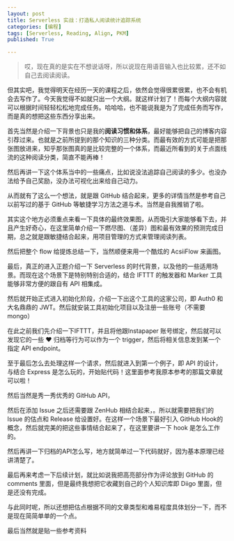 ```yaml
---
layout: post
title: Serverless 实战：打造私人阅读统计追踪系统
categories: [编程]
tags: [Serverless, Reading, Align, PKM]
published: True

---
```


> 哎，现在真的是实在不想说话呀，所以说现在用语音输入也比较累，还不如自己去阅读阅读。

但其实吧，我觉得明天在经历一天的课程之后，依然会觉得很累很累，也不会有机会去写作了。今天我觉得不如就只出一个大纲。就这样计划了！而每个大纲内容就可以根据时间轻轻松松地完成任务。哈哈哈，也不能说我是为了完成任务而写作，而是真的想把这些东西分享出来。

首先当然是介绍一下背景也只是我的**阅读习惯和体系**，最好能够把自己的博客内容引荐过来。也就是之前所提到的那个知识的三种分类。而最有效的方式可能是把那张图放进来，知乎那张图真的是比较完整的一个体系，而最近所看到的关于点面线流的这种阅读分类，简直不能再棒！

然后再讲一下这个体系当中的一些痛点，比如说没法追踪自己阅读的多少。也没办法给予自己奖励，没办法可视化出来给自己动力。

从而就有了这么一个想法，就是跟 GitHub 结合起来，更多的详情当然是参考自己以前写过的基于 GitHub 等敏捷学习方法之道与术。当然是自我推销了啦。

其实这个地方必须重点来看一下具体的最终效果图，从而吸引大家能够看下去，并且产生好奇心，在这里简单介绍一下燃尽图、（差异）图和最有效果的预测完成日期，总之就是跟敏捷结合起来，用项目管理的方式来管理阅读列表。

然后把整个 flow 给提炼总结一下，当然顺便来用一个酷炫的 AcsiiFlow 来画图。

最后，真正的进入正题介绍一下 Serverless 的时代背景，以及他的一些适用场景。而现在这个场景下是特别特别合适的，结合 IFTTT 的触发器和 Marker 工具能够非常方便的跟自有 API 相集成。

然后就开始正式进入初始化阶段，介绍一下出这个工具的这家公司，即 Auth0 和大名鼎鼎的 JWT。然后就安装工具初始化项目以及注册一些账号（不需要 mongo）

在此之前我们先介绍一下IFTTT，并且将他跟Instapaper 账号绑定，然后就可以发现它的一些 ❤️ 归档等行为可以作为一个 trigger，然后将相关信息发到某一个指定 API endpoint。

至于最后怎么去处理这样一个请求，然后就进入到第一个例子，即 API 的设计，与结合 Express 是怎么玩的，开始贴代码！这里面参考我原本参考的那篇文章就可以啦！

然后当然是秀一秀优秀的 GitHub API，

然后在添加 Issue 之后还需要跟 ZenHub 相结合起来，。所以就需要把我们的 Issue 的估点和 Release 给设置好。在这样一个场景下最好引入 GitHub Hook的概念，然后就完美的把这些事情结合起来了，在这里要讲一下 hook 是怎么工作的。

然后再讲一下归档的API怎么写，地方就简单过一下代码就好，因为基本原理已经讲清楚了。

最后再来考虑一下后续计划，就比如说我把高亮部分作为评论放到 GitHub 的 comments 里面，但是最终我想把它收藏到自己的个人知识库即 Diigo 里面，但是还没有完成。

与此同时呢，所以还想把估点根据不同的文章类型和难易程度具体划分一下，而不是现在简简单单的一个点。

最后当然就是贴一些参考资料


